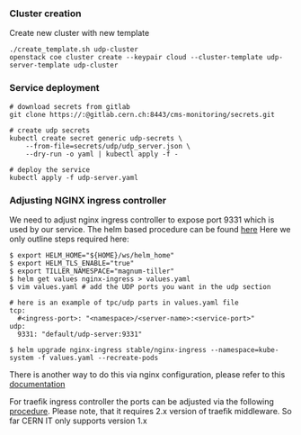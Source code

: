 ### Cluster creation
Create new cluster with new template
```
./create_template.sh udp-cluster
openstack coe cluster create --keypair cloud --cluster-template udp-server-template udp-cluster
```

### Service deployment
```
# download secrets from gitlab
git clone https://:@gitlab.cern.ch:8443/cms-monitoring/secrets.git

# create udp secrets
kubectl create secret generic udp-secrets \
    --from-file=secrets/udp/udp_server.json \
    --dry-run -o yaml | kubectl apply -f -

# deploy the service
kubectl apply -f udp-server.yaml
```

### Adjusting NGINX ingress controller
We need to adjust nginx ingress controller to expose port 9331 which is used
by our service. The helm based procedure can be found
[here](https://clouddocs.web.cern.ch/containers/tutorials/lb.html#expose-tcp-ports-with-ingress)
Here we only outline steps required here:
```
$ export HELM_HOME="${HOME}/ws/helm_home"
$ export HELM_TLS_ENABLE="true"
$ export TILLER_NAMESPACE="magnum-tiller"
$ helm get values nginx-ingress > values.yaml
$ vim values.yaml # add the UDP ports you want in the udp section

# here is an example of tpc/udp parts in values.yaml file
tcp:
  #<ingress-port>: "<namespace>/<server-name>:<service-port>"
udp:
  9331: "default/udp-server:9331"

$ helm upgrade nginx-ingress stable/nginx-ingress --namespace=kube-system -f values.yaml --recreate-pods
```

There is another way to do this via nginx configuration,
please refer to this
[documentation](https://github.com/kubernetes/ingress-nginx/blob/master/docs/user-guide/exposing-tcp-udp-services.md)

For traefik ingress controller the ports can be adjusted
via the following
[procedure](https://docs.traefik.io/routing/providers/kubernetes-crd/#kind-ingressroutetcp).
Please note, that it requires 2.x version of traefik middleware. So far
CERN IT only supports version 1.x
